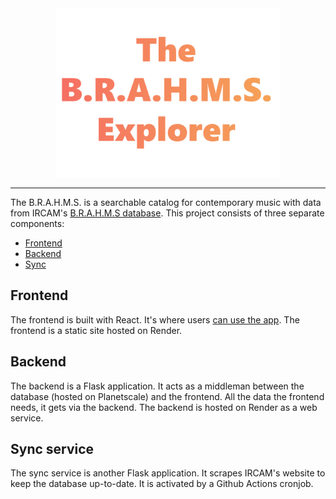 <div align="center">
<img src="./assets/logo.png" width="360" />
<hr>
</div>

The B.R.A.H.M.S. is a searchable catalog for contemporary music with data from
IRCAM's [B.R.A.H.M.S database](https://brahms.ircam.fr/en/). This project
consists of three separate components:
- [Frontend](frontend/)
- [Backend](backend/)
- [Sync](sync/)

## Frontend
The frontend is built with React. It's where users [can use the
app](https://brahmsexplorer.onrender.com). The frontend is a static site hosted
on Render.

## Backend
The backend is a Flask application. It acts as a middleman between the database
(hosted on Planetscale) and the frontend. All the data the frontend needs, it
gets via the backend. The backend is hosted on Render as a web service.

##  Sync service
The sync service is another Flask application. It scrapes IRCAM's website to
keep the database up-to-date. It is activated by a Github Actions cronjob.
